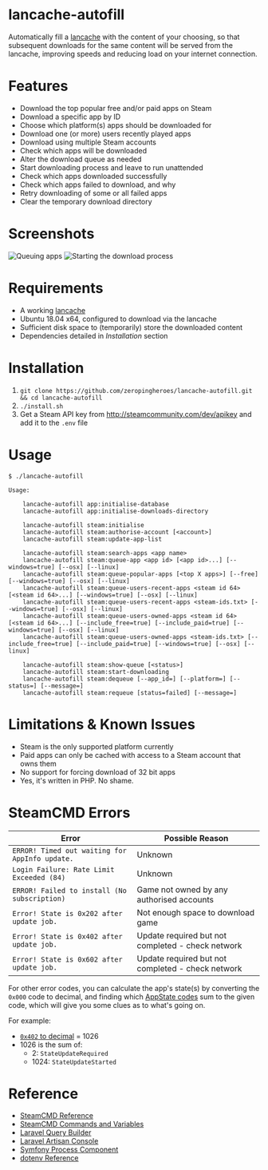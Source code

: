 # lancache-autofill
Automatically fill a [lancache](https://github.com/zeropingheroes/lancache) with the content of your choosing, so that subsequent downloads for the same content will be served from the lancache, improving speeds and reducing load on your internet connection.

# Features
* Download the top popular free and/or paid apps on Steam
* Download a specific app by ID
* Choose which platform(s) apps should be downloaded for
* Download one (or more) users recently played apps
* Download using multiple Steam accounts
* Check which apps will be downloaded
* Alter the download queue as needed
* Start downloading process and leave to run unattended
* Check which apps downloaded successfully
* Check which apps failed to download, and why
* Retry downloading of some or all failed apps
* Clear the temporary download directory 

# Screenshots

![Queuing apps](docs/screenshots/lancache-autofill-01.png)
![Starting the download process](docs/screenshots/lancache-autofill-02.png)

# Requirements
* A working [lancache](https://github.com/zeropingheroes/lancache)
* Ubuntu 18.04 x64, configured to download via the lancache
* Sufficient disk space to (temporarily) store the downloaded content
* Dependencies detailed in *Installation* section

# Installation
1. `git clone https://github.com/zeropingheroes/lancache-autofill.git && cd lancache-autofill`
2. `./install.sh`
3. Get a Steam API key from http://steamcommunity.com/dev/apikey and add it to the `.env` file

# Usage

    $ ./lancache-autofill
    
    Usage:
    
        lancache-autofill app:initialise-database
        lancache-autofill app:initialise-downloads-directory

        lancache-autofill steam:initialise
        lancache-autofill steam:authorise-account [<account>]
        lancache-autofill steam:update-app-list
        
        lancache-autofill steam:search-apps <app name>
        lancache-autofill steam:queue-app <app id> [<app id>...] [--windows=true] [--osx] [--linux]
        lancache-autofill steam:queue-popular-apps [<top X apps>] [--free] [--windows=true] [--osx] [--linux]
        lancache-autofill steam:queue-users-recent-apps <steam id 64> [<steam id 64>...] [--windows=true] [--osx] [--linux]
        lancache-autofill steam:queue-users-recent-apps <steam-ids.txt> [--windows=true] [--osx] [--linux]
        lancache-autofill steam:queue-users-owned-apps <steam id 64> [<steam id 64>...] [--include_free=true] [--include_paid=true] [--windows=true] [--osx] [--linux]
        lancache-autofill steam:queue-users-owned-apps <steam-ids.txt> [--include_free=true] [--include_paid=true] [--windows=true] [--osx] [--linux]
        
        lancache-autofill steam:show-queue [<status>]
        lancache-autofill steam:start-downloading
        lancache-autofill steam:dequeue [--app_id=] [--platform=] [--status=] [--message=]
        lancache-autofill steam:requeue [status=failed] [--message=]

# Limitations & Known Issues
* Steam is the only supported platform currently
* Paid apps can only be cached with access to a Steam account that owns them
* No support for forcing download of 32 bit apps
* Yes, it's written in PHP. No shame.

# SteamCMD Errors

| Error                                          | Possible Reason                                   |
| ---------------------------------------------- | ------------------------------------------------- |
| `ERROR! Timed out waiting for AppInfo update.` | Unknown                                           |
| `Login Failure: Rate Limit Exceeded (84)`      | Unknown                                           |
| `ERROR! Failed to install (No subscription)`   | Game not owned by any authorised accounts         |
| `Error! State is 0x202 after update job.`      | Not enough space to download game                 |
| `Error! State is 0x402 after update job.`      | Update required but not completed - check network |
| `Error! State is 0x602 after update job.`      | Update required but not completed - check network |

For other error codes, you can calculate the app's state(s) by converting the `0x000` code to decimal,
and finding which [AppState codes](https://github.com/lutris/lutris/blob/master/docs/steam.rst)
sum to the given code, which will give you some clues as to what's going on.

For example:
* [`0x402` to decimal](https://www.google.co.uk/search?q=0x402+to+decimal) = 1026
* 1026 is the sum of:
    * 2:    `StateUpdateRequired`
    * 1024: `StateUpdateStarted`

# Reference

* [SteamCMD Reference](https://developer.valvesoftware.com/wiki/SteamCMD)
* [SteamCMD Commands and Variables](https://github.com/dgibbs64/SteamCMD-Commands-List/blob/master/steamcmdcommands.txt)
* [Laravel Query Builder](https://laravel.com/docs/5.5/queries)
* [Laravel Artisan Console](https://laravel.com/docs/5.5/artisan)
* [Symfony Process Component](http://symfony.com/doc/current/components/process.html)
* [dotenv Reference](https://github.com/vlucas/phpdotenv/blob/master/README.md)
